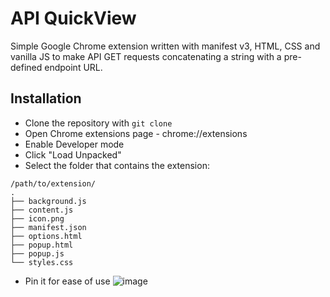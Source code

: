 # API QuickView

Simple Google Chrome extension written with manifest v3, HTML, CSS and vanilla JS to make API GET requests concatenating a string with a pre-defined endpoint URL.

## Installation

- Clone the repository with `git clone`
- Open Chrome extensions page - chrome://extensions
- Enable Developer mode
- Click "Load Unpacked"
- Select the folder that contains the extension:
```
/path/to/extension/
.
├── background.js
├── content.js
├── icon.png
├── manifest.json
├── options.html
├── popup.html
├── popup.js
└── styles.css
```
- Pin it for ease of use
![image](https://github.com/gustavoakira-sw/api-quickcheck/assets/125785377/cc337b13-1248-4529-9aef-a7315733ea94)
